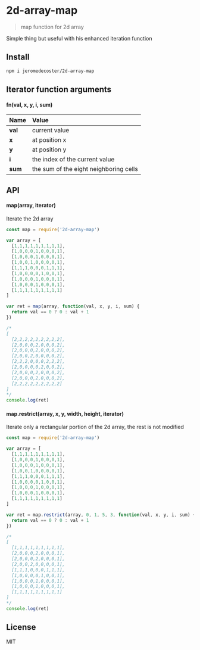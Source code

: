 # 2d-array-map

> map function for 2d array

Simple thing but useful with his enhanced iteration function

## Install

```bash
npm i jeromedecoster/2d-array-map
```

## Iterator function arguments

#### fn(val, x, y, i, sum)

| Name | Value |
| :------ | :------- |
| **val** | current value |
| **x** | at position x |
| **y** | at position y |
| **i** | the index of the current value |
| **sum** | the sum of the eight neighboring cells |

## API

#### map(array, iterator)

Iterate the 2d array

```js
const map = require('2d-array-map')

var array = [
  [1,1,1,1,1,1,1,1,1],
  [1,0,0,0,1,0,0,0,1],
  [1,0,0,0,1,0,0,0,1],
  [1,0,0,1,0,0,0,0,1],
  [1,1,1,0,0,0,1,1,1],
  [1,0,0,0,0,1,0,0,1],
  [1,0,0,0,1,0,0,0,1],
  [1,0,0,0,1,0,0,0,1],
  [1,1,1,1,1,1,1,1,1]
]

var ret = map(array, function(val, x, y, i, sum) {
  return val == 0 ? 0 : val + 1
})

/*
[
  [2,2,2,2,2,2,2,2,2],
  [2,0,0,0,2,0,0,0,2],
  [2,0,0,0,2,0,0,0,2],
  [2,0,0,2,0,0,0,0,2],
  [2,2,2,0,0,0,2,2,2],
  [2,0,0,0,0,2,0,0,2],
  [2,0,0,0,2,0,0,0,2],
  [2,0,0,0,2,0,0,0,2],
  [2,2,2,2,2,2,2,2,2]
]
*/
console.log(ret)
```

#### map.restrict(array, x, y, width, height, iterator)

Iterate only a rectangular portion of the 2d array, the rest is not modified

```js
const map = require('2d-array-map')

var array = [
  [1,1,1,1,1,1,1,1,1],
  [1,0,0,0,1,0,0,0,1],
  [1,0,0,0,1,0,0,0,1],
  [1,0,0,1,0,0,0,0,1],
  [1,1,1,0,0,0,1,1,1],
  [1,0,0,0,0,1,0,0,1],
  [1,0,0,0,1,0,0,0,1],
  [1,0,0,0,1,0,0,0,1],
  [1,1,1,1,1,1,1,1,1]
]

var ret = map.restrict(array, 0, 1, 5, 3, function(val, x, y, i, sum) {
  return val == 0 ? 0 : val + 1
})

/*
[
  [1,1,1,1,1,1,1,1,1],
  [2,0,0,0,2,0,0,0,1],
  [2,0,0,0,2,0,0,0,1],
  [2,0,0,2,0,0,0,0,1],
  [1,1,1,0,0,0,1,1,1],
  [1,0,0,0,0,1,0,0,1],
  [1,0,0,0,1,0,0,0,1],
  [1,0,0,0,1,0,0,0,1],
  [1,1,1,1,1,1,1,1,1]
]
*/
console.log(ret)
```

## License

MIT
